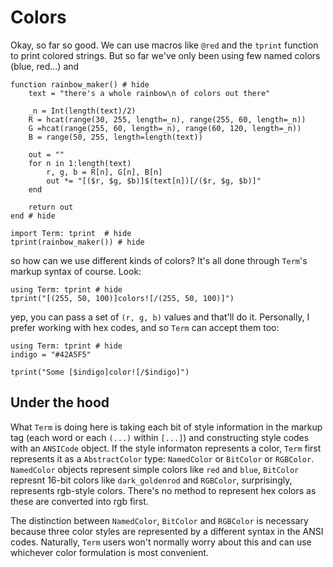 # Colors
Okay, so far so good. We can use macros like `@red` and the `tprint` function to print colored strings. But so far we've only been using few named colors (blue, red...) and 

```@example
function rainbow_maker() # hide
    text = "there's a whole rainbow\n of colors out there"

    _n = Int(length(text)/2)
    R = hcat(range(30, 255, length=_n), range(255, 60, length=_n))
    G =hcat(range(255, 60, length=_n), range(60, 120, length=_n))
    B = range(50, 255, length=length(text))

    out = ""
    for n in 1:length(text)
        r, g, b = R[n], G[n], B[n]
        out *= "[($r, $g, $b)]$(text[n])[/($r, $g, $b)]"
    end

    return out
end # hide

import Term: tprint  # hide
tprint(rainbow_maker()) # hide
```

so how can we use different kinds of colors?
It's all done through `Term`'s markup syntax of course. Look:
```@example
using Term: tprint # hide
tprint("[(255, 50, 100)]colors![/(255, 50, 100)]")
```

yep, you can pass a set of `(r, g, b)` values and that'll do it. Personally, I prefer working with hex codes, and so `Term` can accept them too:
```@example
using Term: tprint # hide
indigo = "#42A5F5"

tprint("Some [$indigo]color![/$indigo]")
```

## Under the hood
What `Term` is doing here is taking each bit of style information in the markup tag (each word or each `(...)` within `[...]`) and constructing style codes with an `ANSICode` object.
If the style informaton represents a color, `Term` first represents it as a `AbstractColor` type: `NamedColor` or `BitColor` or `RGBColor`.  `NamedColor` objects represent simple colors like `red` and `blue`, `BitColor` represnt 16-bit colors like `dark_goldenrod` and `RGBColor`, surprisingly, represents rgb-style colors. There's no method to represent hex colors as these are converted into rgb first. 

The distinction between `NamedColor`, `BitColor` and `RGBColor` is necessary because three color styles are represented by a different syntax in the ANSI codes. Naturally, `Term` users won't normally worry about this and can use whichever color formulation is most convenient.
